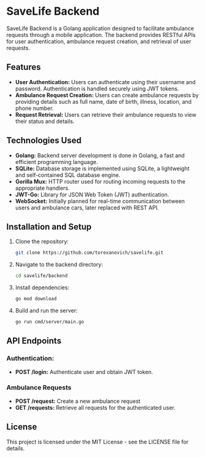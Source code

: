 # SaveLife Backend

SaveLife Backend is a Golang application designed to facilitate ambulance requests through a mobile application. The backend provides RESTful APIs for user authentication, ambulance request creation, and retrieval of user requests.

## Features

- **User Authentication:** Users can authenticate using their username and password. Authentication is handled securely using JWT tokens.
- **Ambulance Request Creation:** Users can create ambulance requests by providing details such as full name, date of birth, illness, location, and phone number.
- **Request Retrieval:** Users can retrieve their ambulance requests to view their status and details.

## Technologies Used

- **Golang:** Backend server development is done in Golang, a fast and efficient programming language.
- **SQLite:** Database storage is implemented using SQLite, a lightweight and self-contained SQL database engine.
- **Gorilla Mux:** HTTP router used for routing incoming requests to the appropriate handlers.
- **JWT-Go:** Library for JSON Web Token (JWT) authentication.
- **WebSocket:** Initially planned for real-time communication between users and ambulance cars, later replaced with REST API.

## Installation and Setup

1. Clone the repository:
   ```sh
   git clone https://github.com/torexanovich/savelife.git
2. Navigate to the backend directory:
    ```sh
    cd savelife/backend
3. Install dependencies:
    ```sh
    go mod download
4. Build and run the server:
    ```sh
    go run cmd/server/main.go

## API Endpoints
### Authentication:
- **POST /login:**  Authenticate user and obtain JWT token.
### Ambulance Requests
- **POST /request:** Create a new ambulance request
- **GET /requests:**  Retrieve all requests for the authenticated user.


## License
This project is licensed under the MIT License - see the LICENSE file for details.

